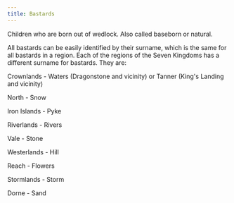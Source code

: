```yaml
---
title: Bastards
---
```


Children who are born out of wedlock. Also called baseborn or natural.

All bastards can be easily identified by their surname, which is the same for all bastards in a region. Each of the regions of the Seven Kingdoms has a different surname for bastards. They are:

Crownlands - Waters (Dragonstone and vicinity) or Tanner (King's Landing and vicinity)

North - Snow

Iron Islands - Pyke

Riverlands - Rivers

Vale - Stone

Westerlands - Hill

Reach - Flowers

Stormlands - Storm

Dorne - Sand


